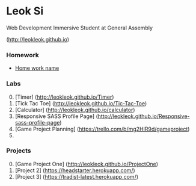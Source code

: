 # Leok Si

Web Development Immersive Student at General Assembly

(http://leokleok.github.io)


### Homework
* [Home work name](#link_to_your_homework_repo)

### Labs
0. [Timer] (http://leokleok.github.io/Timer)
0. [Tick Tac Toe] (http://leokleok.github.io/Tic-Tac-Toe)
0. [Calculator] (http://leokleok.github.io/calculator)
0. [Responsive SASS Profile Page] (http://leokleok.github.io/Responsive-sass-profile-page)
0. [Game Project Planning] (https://trello.com/b/mg2HIR9d/gameproject)
0. 

### Projects
0. [Game Project One] (http://leokleok.github.io/ProjectOne)
0. [Project 2] (https://headstarter.herokuapp.com/)
0. [Project 3] (https://tradist-latest.herokuapp.com/)

